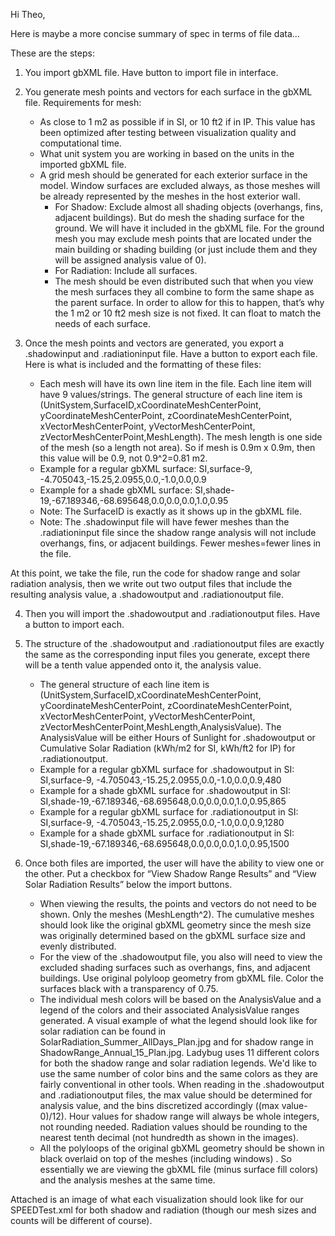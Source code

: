 Hi Theo,

Here is maybe a more concise summary of spec in terms of file data…

These are the steps:

 1. You import gbXML file. Have button to import file in interface.
 
 2. You generate mesh points and vectors for each surface in the gbXML file. Requirements for mesh:
 
    - As close to 1 m2 as possible if in SI, or 10 ft2 if in IP. This value has been optimized after testing between visualization quality and computational time.
    - What unit system you are working in based on the units in the imported gbXML file.
    - A grid mesh should be generated for each exterior surface in the model. Window surfaces are excluded always, as those meshes will be already represented by the meshes in the host exterior wall.
      - For Shadow: Exclude almost all shading objects (overhangs, fins, adjacent buildings). But do mesh the shading surface for the ground. We will have it included in the gbXML file. For the ground mesh you may exclude mesh points that are located under the main building or shading building (or just include them and they will be assigned analysis value of 0).
      - For Radiation: Include all surfaces.
      - The mesh should be even distributed such that when you view the mesh surfaces they all combine to form the same shape as the parent surface. In order to allow for this to happen, that’s why the 1 m2 or 10 ft2 mesh size is not fixed. It can float to match the needs of each surface.
 
 3. Once the mesh points and vectors are generated,  you export a .shadowinput and .radiationinput file. Have a button to export each file. Here is what is included and the formatting of these files:
 
    - Each mesh will have its own line item in the file. Each line item will have 9 values/strings. The general structure of each line item is (UnitSystem,SurfaceID,xCoordinateMeshCenterPoint, yCoordinateMeshCenterPoint, zCoordinateMeshCenterPoint, xVectorMeshCenterPoint, yVectorMeshCenterPoint, zVectorMeshCenterPoint,MeshLength). The mesh length is one side of the mesh (so a length not area). So if mesh is 0.9m x 0.9m, then this value will be 0.9, not 0.9^2=0.81 m2.
    - Example for a regular gbXML surface: SI,surface-9, -4.705043,-15.25,2.0955,0.0,-1.0,0.0,0.9
    - Example for a shade gbXML surface: SI,shade-19,-67.189346,-68.695648,0.0,0.0,0.0,1.0,0.95
    - Note: The SurfaceID is exactly as it shows up in the gbXML file.
    - Note: The .shadowinput file will have fewer meshes than the .radiationinput file since the shadow range analysis will not include overhangs, fins, or adjacent buildings. Fewer meshes=fewer lines in the file.

At this point, we take the file, run the code for shadow range and solar radiation analysis, then we write out two output files that include the resulting analysis value, a .shadowoutput and .radiationoutput file.

 4. Then you will import the .shadowoutput and .radiationoutput files. Have a button to import each.
  
 5. The structure of the .shadowoutput and .radiationoutput files are exactly the same as the corresponding input files you generate, except there will be a tenth value appended onto it, the analysis value.
  
    - The general structure of each line item is (UnitSystem,SurfaceID,xCoordinateMeshCenterPoint, yCoordinateMeshCenterPoint, zCoordinateMeshCenterPoint, xVectorMeshCenterPoint, yVectorMeshCenterPoint, zVectorMeshCenterPoint,MeshLength,AnalysisValue). The AnalysisValue will be either Hours of Sunlight for .shadowoutput or Cumulative Solar Radiation (kWh/m2 for SI, kWh/ft2 for IP) for .radiationoutput.
    - Example for a regular gbXML surface for .shadowoutput in SI: SI,surface-9, -4.705043,-15.25,2.0955,0.0,-1.0,0.0,0.9,480
    - Example for a shade gbXML surface for .shadowoutput in SI:  SI,shade-19,-67.189346,-68.695648,0.0,0.0,0.0,1.0,0.95,865
    - Example for a regular gbXML surface for .radiationoutput in SI: SI,surface-9, -4.705043,-15.25,2.0955,0.0,-1.0,0.0,0.9,1280
    - Example for a shade gbXML surface for .radiationoutput in SI:  SI,shade-19,-67.189346,-68.695648,0.0,0.0,0.0,1.0,0.95,1500

 6. Once both files are imported, the user will have the ability to view one or the other. Put a checkbox for “View Shadow Range Results” and “View Solar Radiation Results” below the import buttons.

    - When viewing the results, the points and vectors do not need to be shown. Only the meshes (MeshLength^2). The cumulative meshes should look like the original gbXML geometry since the mesh size was originally determined based on the gbXML surface size and evenly distributed.
    - For the view of the .shadowoutput file, you also will need to view the excluded shading surfaces such as overhangs, fins, and adjacent buildings. Use original polyloop geometry from gbXML file. Color the surfaces black with a transparency of 0.75.
    - The individual mesh colors will be based on the AnalysisValue and a legend of the colors and their associated AnalysisValue ranges generated. A visual example of what the legend should look like for solar radiation can be found in SolarRadiation_Summer_AllDays_Plan.jpg and for shadow range in ShadowRange_Annual_15_Plan.jpg. Ladybug uses 11 different colors for both the shadow range and solar radiation legends. We'd like to use the same number of color bins and the same colors as they are fairly conventional in other tools. When reading in the .shadowoutput and .radiationoutput files, the max value should be determined for analysis value, and the bins discretized accordingly ((max value-0)/12). Hour values for shadow range will always be whole integers, not rounding needed. Radiation values should be rounding to the nearest tenth decimal (not hundredth as shown in the images).
    - All the polyloops of the original gbXML geometry should be shown in black overlaid on top of the meshes (including windows) . So essentially we are viewing the gbXML file (minus surface fill colors) and the analysis meshes at the same time.

Attached is an image of what each visualization should look like for our SPEEDTest.xml for both shadow and radiation (though our mesh sizes and counts will be different of course).

